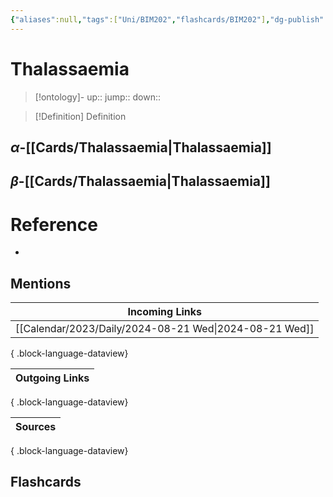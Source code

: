 ```yaml
---
{"aliases":null,"tags":["Uni/BIM202","flashcards/BIM202"],"dg-publish":true,"permalink":"/cards/thalassaemia/","dgPassFrontmatter":true}
---
```


# Thalassaemia

> [!ontology]-
> up:: 
> jump:: 
> down:: 

> [!Definition] Definition

## $\alpha$-[[Cards/Thalassaemia\|Thalassaemia]]

## $\beta$-[[Cards/Thalassaemia\|Thalassaemia]]

# Reference

- 

## Mentions

| Incoming Links                                            |
| --------------------------------------------------------- |
| [[Calendar/2023/Daily/2024-08-21 Wed\|2024-08-21 Wed]] |

{ .block-language-dataview}

| Outgoing Links |
| -------------- |

{ .block-language-dataview}

| Sources |
| ------- |

{ .block-language-dataview}

## Flashcards